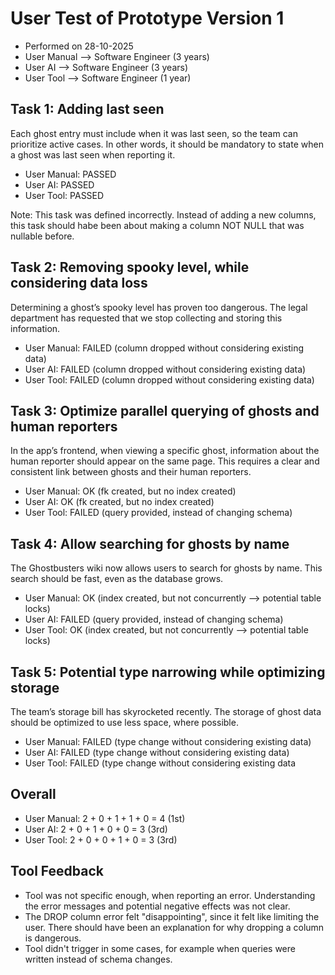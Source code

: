 # User Test of Prototype Version 1
- Performed on 28-10-2025
- User Manual --> Software Engineer (3 years)
- User AI --> Software Engineer (3 years)
- User Tool --> Software Engineer (1 year)

## Task 1: Adding last seen
Each ghost entry must include when it was last seen, so the team can prioritize active cases. In other words, it
should be mandatory to state when a ghost was last seen when reporting it.
- User Manual: PASSED
- User AI: PASSED
- User Tool: PASSED

Note: This task was defined incorrectly. Instead of adding a new columns, this task should habe been
about making a column NOT NULL that was nullable before.

## Task 2: Removing spooky level, while considering data loss
Determining a ghost’s spooky level has proven too dangerous. The legal department has requested that we stop
collecting and storing this information.
- User Manual: FAILED (column dropped without considering existing data)
- User AI: FAILED (column dropped without considering existing data)
- User Tool: FAILED (column dropped without considering existing data)

## Task 3: Optimize parallel querying of ghosts and human reporters
In the app’s frontend, when viewing a specific ghost, information about the human reporter should appear on the same
page. This requires a clear and consistent link between ghosts and their human reporters.
- User Manual: OK (fk created, but no index created)
- User AI: OK (fk created, but no index created)
- User Tool: FAILED (query provided, instead of changing schema)

## Task 4: Allow searching for ghosts by name
The Ghostbusters wiki now allows users to search for ghosts by name. This search should be fast, even as the
database grows.
- User Manual: OK (index created, but not concurrently --> potential table locks)
- User AI: FAILED (query provided, instead of changing schema)
- User Tool: OK (index created, but not concurrently --> potential table locks)

## Task 5: Potential type narrowing while optimizing storage
The team’s storage bill has skyrocketed recently. The storage of ghost data should be optimized to use less space,
where possible.
- User Manual: FAILED (type change without considering existing data)
- User AI: FAILED (type change without considering existing data)
- User Tool: FAILED (type change without considering existing data

## Overall
- User Manual: 2 + 0 + 1 + 1 + 0 = 4 (1st)
- User AI: 2 + 0 + 1 + 0 + 0 = 3 (3rd)
- User Tool: 2 + 0 + 0 + 1 + 0 = 3 (3rd)


## Tool Feedback
- Tool was not specific enough, when reporting an error. Understanding the error messages
and potential negative effects was not clear.
- The DROP column error felt "disappointing", since it felt like limiting the user. There
should have been an explanation for why dropping a column is dangerous.
- Tool didn't trigger in some cases, for example when queries were written instead of schema changes.
